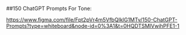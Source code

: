 ##150 ChatGPT Prompts For Tone:

https://www.figma.com/file/Fpt2pVr4m5VfbQIklG1MTv/150-ChatGPT-Prompts?type=whiteboard&node-id=0%3A1&t=0HQDTSMIVwihPFE1-1
